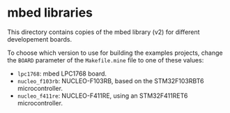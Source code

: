 # mbed libraries
This directory contains copies of the mbed library (v2) for different developement boards. 

To choose which version to use for building the examples projects, change the `BOARD` parameter of the `Makefile.mine` file to one of these values:
* `lpc1768`: mbed LPC1768 board.
* `nucleo_f103rb`: NUCLEO-F103RB, based on the STM32F103RBT6 microcontroller.
* `nucleo_f411re`: NUCLEO-F411RE, using an STM32F411RET6 microcontroller.
